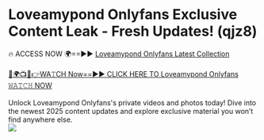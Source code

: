 # Loveamypond Onlyfans Exclusive Content Leak - Fresh Updates! (qjz8)

🔥 ACCESS NOW 🌍==►► <a href="https://tinyurl.com/kvy9nzfs" rel="nofollow">Loveamypond Onlyfans Latest Collection</a>
<br><br>
[🔴🌍📺📱👉WA𝚃CH Now==►► CLICK HERE TO Loveamypond Onlyfans 𝚆𝙰𝚃𝙲𝙷 NOW](https://tinyurl.com/kvy9nzfs)
<br><br>
Unlock Loveamypond Onlyfans's private videos and photos today! Dive into the newest 2025 content updates and explore exclusive material you won’t find anywhere else.
<br>
<a href="https://tinyurl.com/kvy9nzfs" rel="nofollow" data-target="animated-image.originalLink"><img src="https://camo.githubusercontent.com/8a4f000d20f83aca3bf7ec5f350d767afa0574a8a352519fd8cfa583a6f93a33/68747470733a2f2f692e696d6775722e636f6d2f644a486b345a712e676966" data-canonical-src="https://i.imgur.com/dJHk4Zq.gif" style="max-width: 100%; display: inline-block;" data-target="animated-image.originalImage"></a>
<br>
